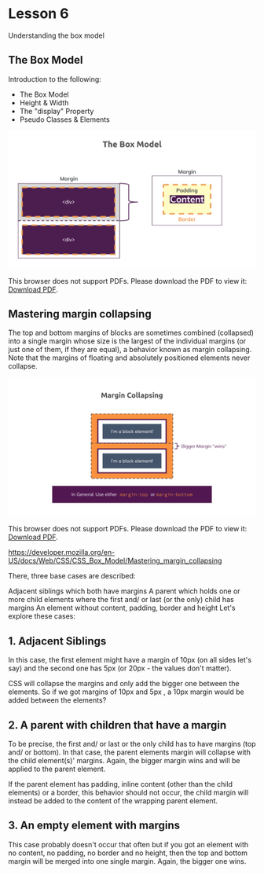 # Lesson 6

Understanding the box model

## The Box Model

Introduction to the following:

- The Box Model
- Height & Width
- The "display" Property
- Pseudo Classes & Elements

<img src="images/css-box-model-1.png" />

<p>This browser does not support PDFs. Please download the PDF to view it: <a href="css-box-model.pdf">Download PDF</a>.</p>
</embed>

## Mastering margin collapsing

The top and bottom margins of blocks are sometimes combined (collapsed) into a single margin whose size is the largest of the individual margins (or just one of them, if they are equal), a behavior known as margin collapsing. Note that the margins of floating and absolutely positioned elements never collapse.

<img src="images/css-margin-collapsing-1.png" />
<p>This browser does not support PDFs. Please download the PDF to view it: <a href="css-margin-collapsing.pdf">Download PDF</a>.</p>
</embed>

https://developer.mozilla.org/en-US/docs/Web/CSS/CSS_Box_Model/Mastering_margin_collapsing

There, three base cases are described:

Adjacent siblings which both have margins
A parent which holds one or more child elements where the first and/ or last (or the only) child has margins
An element without content, padding, border and height
Let's explore these cases:

## 1. Adjacent Siblings

In this case, the first element might have a margin of 10px (on all sides let's say) and the second one has 5px (or 20px - the values don't matter).

CSS will collapse the margins and only add the bigger one between the elements. So if we got margins of 10px and 5px , a 10px margin would be added between the elements?

## 2. A parent with children that have a margin

To be precise, the first and/ or last or the only child has to have margins (top and/ or bottom). In that case, the parent elements margin will collapse with the child element(s)' margins. Again, the bigger margin wins and will be applied to the parent element.

If the parent element has padding, inline content (other than the child elements) or a border, this behavior should not occur, the child margin will instead be added to the content of the wrapping parent element.

## 3. An empty element with margins

This case probably doesn't occur that often but if you got an element with no content, no padding, no border and no height, then the top and bottom margin will be merged into one single margin. Again, the bigger one wins.
